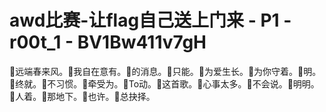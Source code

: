 # awd比赛-让flag自己送上门来 - P1 - r00t_1 - BV1Bw411v7gH

🎼远端春来风。🎼我自在意有。🎼的消息。🎼只能。🎼为爱生长。🎼为你守着。🎼明。🎼终就。🎼不习惯。🎼牵受为。🎼To动。🎼这首歌。🎼心事太多。🎼不会说。🎼明明。🎼人着。🎼那地下。🎼也许。🎼总抉择。

